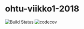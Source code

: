 # ohtu-viikko1-2018

[![Build Status](https://travis-ci.org/AlecSiikaluoma/ohtu-viikko1-2018.svg?branch=master)](https://travis-ci.org/AlecSiikaluoma/ohtu-viikko1-2018)
[![codecov](https://codecov.io/gh/AlecSiikaluoma/ohtu-viikko1-2018/branch/master/graph/badge.svg)](https://codecov.io/gh/AlecSiikaluoma/ohtu-viikko1-2018)
